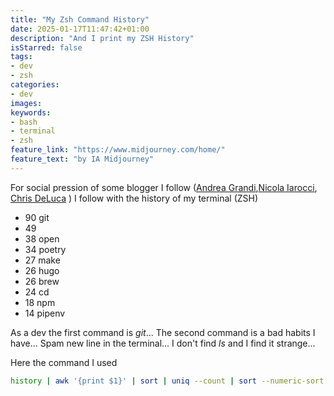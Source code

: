 ```yaml
---
title: "My Zsh Command History"
date: 2025-01-17T11:47:42+01:00
description: "And I print my ZSH History"
isStarred: false
tags:
- dev
- zsh
categories:
- dev
images:
keywords:
- bash
- terminal
- zsh
feature_link: "https://www.midjourney.com/home/"
feature_text: "by IA Midjourney"
---
```


For social pression of some blogger I follow ([Andrea Grandi](https://www.andreagrandi.it/posts/my-zsh-history/),[Nicola Iarocci](https://nicolaiarocci.com/my-most-used-command-line-commands/), [Chris DeLuca](https://www.chrisdeluca.me/2024/12/31/my-cli-wrapped-most-used.html) ) I follow with the history of my terminal (ZSH)

- 90 git
- 49
- 38 open
- 34 poetry
- 27 make
- 26 hugo
- 26 brew
- 24 cd
- 18 npm
- 14 pipenv

As a dev the first command is _git_... The second command is a bad habits I have... Spam new line in the terminal...
I don't find _ls_ and I find it strange...

Here the command I used

``` bash
history | awk '{print $1}' | sort | uniq --count | sort --numeric-sort --reverse | head -10
```
